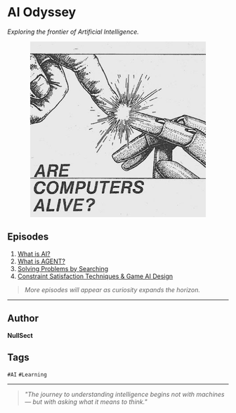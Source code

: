 # AI Odyssey  
*Exploring the frontier of Artificial Intelligence.*

<p align="center">
  <img src="img/alive.jpg" width="400" alt="Alive image">
</p>


## Episodes

1. [What is AI?](./md/Introduction%20to%20Artificial%20Intelligence.md)
2. [What is AGENT?](./md/Agent.md)
3. [Solving Problems by Searching](./md/Solving%20Problems%20by%20Searching.md)
4. [Constraint Satisfaction Techniques & Game AI Design](./md/Constraint%20Satisfaction%20Techniques%20&%20Game%20AI%20Design.md)


> _More episodes will appear as curiosity expands the horizon._

---

## Author
**NullSect**

## Tags
`#AI` `#Learning`

---

> *"The journey to understanding intelligence begins not with machines — but with asking what it means to think."*
